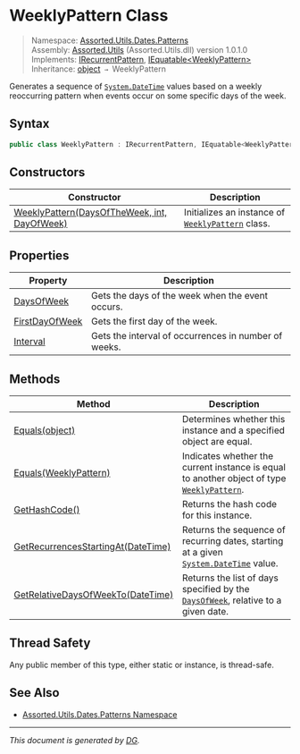 ﻿# WeeklyPattern Class

> Namespace: [Assorted.Utils.Dates.Patterns](index.md#assortedutilsdatespatterns-namespace)\
> Assembly: [Assorted.Utils](index.md) (Assorted.Utils.dll) version 1.0.1.0\
> Implements: [IRecurrentPattern](Assorted.Utils.Dates.IRecurrentPattern.md), [IEquatable\<WeeklyPattern>](https://docs.microsoft.com/en-us/dotnet/api/system.iequatable-1)\
> Inheritance: [object](https://docs.microsoft.com/en-us/dotnet/api/system.object) `→` WeeklyPattern

Generates a sequence of [`System.DateTime`](https://docs.microsoft.com/en-us/dotnet/api/system.datetime) values based on a weekly reoccurring pattern when events occur on some specific days of the week.

## Syntax

```csharp
public class WeeklyPattern : IRecurrentPattern, IEquatable<WeeklyPattern>
```

## Constructors

Constructor | Description
--- | ---
[WeeklyPattern(DaysOfTheWeek, int, DayOfWeek)](Assorted.Utils.Dates.Patterns.WeeklyPattern.-ctor.md) | Initializes an instance of [`WeeklyPattern`](Assorted.Utils.Dates.Patterns.WeeklyPattern.md) class.

## Properties

Property | Description
--- | ---
[DaysOfWeek](Assorted.Utils.Dates.Patterns.WeeklyPattern.DaysOfWeek.md) | Gets the days of the week when the event occurs.
[FirstDayOfWeek](Assorted.Utils.Dates.Patterns.WeeklyPattern.FirstDayOfWeek.md) | Gets the first day of the week.
[Interval](Assorted.Utils.Dates.Patterns.WeeklyPattern.Interval.md) | Gets the interval of occurrences in number of weeks.

## Methods

Method | Description
--- | ---
[Equals(object)](Assorted.Utils.Dates.Patterns.WeeklyPattern.Equals.md#equalsobject) | Determines whether this instance and a specified object are equal.
[Equals(WeeklyPattern)](Assorted.Utils.Dates.Patterns.WeeklyPattern.Equals.md#equalsweeklypattern) | Indicates whether the current instance is equal to another object of type [`WeeklyPattern`](Assorted.Utils.Dates.Patterns.WeeklyPattern.md).
[GetHashCode()](Assorted.Utils.Dates.Patterns.WeeklyPattern.GetHashCode.md) | Returns the hash code for this instance.
[GetRecurrencesStartingAt(DateTime)](Assorted.Utils.Dates.Patterns.WeeklyPattern.GetRecurrencesStartingAt.md) | Returns the sequence of recurring dates, starting at a given [`System.DateTime`](https://docs.microsoft.com/en-us/dotnet/api/system.datetime) value.
[GetRelativeDaysOfWeekTo(DateTime)](Assorted.Utils.Dates.Patterns.WeeklyPattern.GetRelativeDaysOfWeekTo.md) | Returns the list of days specified by the [`DaysOfWeek`](Assorted.Utils.Dates.Patterns.WeeklyPattern.DaysOfWeek.md), relative to a given date.

## Thread Safety

Any public member of this type, either static or instance, is thread\-safe.

## See Also

- [Assorted.Utils.Dates.Patterns Namespace](index.md#assortedutilsdatespatterns-namespace)

---

_This document is generated by [DG](https://github.com/Khojasteh/dg)._
